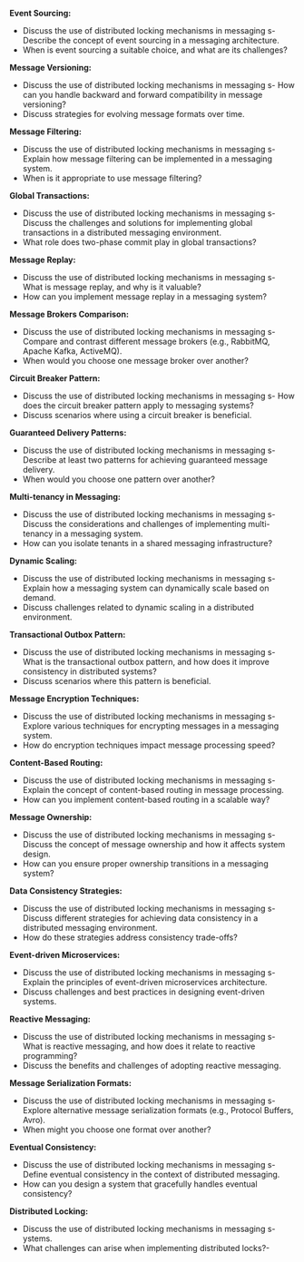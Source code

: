 **Event Sourcing:**
- Discuss the use of distributed locking mechanisms in messaging s- Describe the concept of event sourcing in a messaging architecture.
- When is event sourcing a suitable choice, and what are its challenges?

**Message Versioning:**
- Discuss the use of distributed locking mechanisms in messaging s- How can you handle backward and forward compatibility in message versioning?
- Discuss strategies for evolving message formats over time.

**Message Filtering:**
- Discuss the use of distributed locking mechanisms in messaging s- Explain how message filtering can be implemented in a messaging system.
- When is it appropriate to use message filtering?

**Global Transactions:**
- Discuss the use of distributed locking mechanisms in messaging s- Discuss the challenges and solutions for implementing global transactions in a distributed messaging environment.
- What role does two-phase commit play in global transactions?

**Message Replay:**
- Discuss the use of distributed locking mechanisms in messaging s- What is message replay, and why is it valuable?
- How can you implement message replay in a messaging system?

**Message Brokers Comparison:**
- Discuss the use of distributed locking mechanisms in messaging s- Compare and contrast different message brokers (e.g., RabbitMQ, Apache Kafka, ActiveMQ).
- When would you choose one message broker over another?

**Circuit Breaker Pattern:**
- Discuss the use of distributed locking mechanisms in messaging s- How does the circuit breaker pattern apply to messaging systems?
- Discuss scenarios where using a circuit breaker is beneficial.

**Guaranteed Delivery Patterns:**
- Discuss the use of distributed locking mechanisms in messaging s- Describe at least two patterns for achieving guaranteed message delivery.
- When would you choose one pattern over another?

**Multi-tenancy in Messaging:**
- Discuss the use of distributed locking mechanisms in messaging s- Discuss the considerations and challenges of implementing multi-tenancy in a messaging system.
- How can you isolate tenants in a shared messaging infrastructure?

**Dynamic Scaling:**
- Discuss the use of distributed locking mechanisms in messaging s- Explain how a messaging system can dynamically scale based on demand.
- Discuss challenges related to dynamic scaling in a distributed environment.

**Transactional Outbox Pattern:**
- Discuss the use of distributed locking mechanisms in messaging s- What is the transactional outbox pattern, and how does it improve consistency in distributed systems?
- Discuss scenarios where this pattern is beneficial.

**Message Encryption Techniques:**
- Discuss the use of distributed locking mechanisms in messaging s- Explore various techniques for encrypting messages in a messaging system.
- How do encryption techniques impact message processing speed?

**Content-Based Routing:**
- Discuss the use of distributed locking mechanisms in messaging s- Explain the concept of content-based routing in message processing.
- How can you implement content-based routing in a scalable way?

**Message Ownership:**
- Discuss the use of distributed locking mechanisms in messaging s- Discuss the concept of message ownership and how it affects system design.
- How can you ensure proper ownership transitions in a messaging system?

**Data Consistency Strategies:**
- Discuss the use of distributed locking mechanisms in messaging s- Discuss different strategies for achieving data consistency in a distributed messaging environment.
- How do these strategies address consistency trade-offs?

**Event-driven Microservices:**
- Discuss the use of distributed locking mechanisms in messaging s- Explain the principles of event-driven microservices architecture.
- Discuss challenges and best practices in designing event-driven systems.

**Reactive Messaging:**
- Discuss the use of distributed locking mechanisms in messaging s- What is reactive messaging, and how does it relate to reactive programming?
- Discuss the benefits and challenges of adopting reactive messaging.

**Message Serialization Formats:**
- Discuss the use of distributed locking mechanisms in messaging s- Explore alternative message serialization formats (e.g., Protocol Buffers, Avro).
- When might you choose one format over another?

**Eventual Consistency:**
- Discuss the use of distributed locking mechanisms in messaging s- Define eventual consistency in the context of distributed messaging.
- How can you design a system that gracefully handles eventual consistency?

**Distributed Locking:**
- Discuss the use of distributed locking mechanisms in messaging s- ystems.
- What challenges can arise when implementing distributed locks?- 
